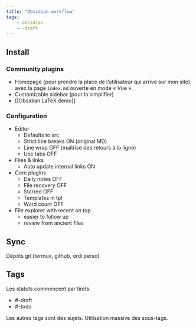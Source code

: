 ```yaml
---
title: "Obsidian workflow"
tags:
    - obsidian
    - -draft
---
```


## Install

### Community plugins

* Homepage (pour prendre la place de l’utilisateur
  qui arrive sur mon site) avec la page
  `index.md` ouverte en mode « Vue ».
* Customizable sidebar (pour la simplifier)
* [[Obsidian LaTeX demo]]

### Configuration

- Editor
  - Defaults to src
  - Strict line breaks ON (original MD)
  - Line wrap OFF (maîtrise des retours à la ligne)
  - Use tabs OFF
- Files & links
  - Auto update internal links ON
- Core plugins
  - Daily notes OFF
  - File recovery OFF
  - Starred OFF
  - Templates in tpl
  - Word count OFF
- File explorer with recent on top
    - easier to follow up
    - review from ancient files

## Sync
Dépôts git (termux, github, ordi perso)

## Tags

Les statuts commencent par tirets.
- #-draft 
- #-todo

Les autres tags sont des sujets.
Utilisation massive des sous-tags.
